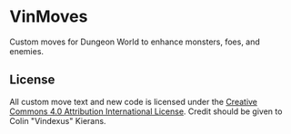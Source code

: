# VinMoves

Custom moves for Dungeon World to enhance monsters, foes, and enemies.

## License
All custom move text and new code is licensed under the [Creative Commons 4.0 Attribution International License](https://creativecommons.org/licenses/by/4.0/). Credit should be given to Colin "Vindexus" Kierans.
